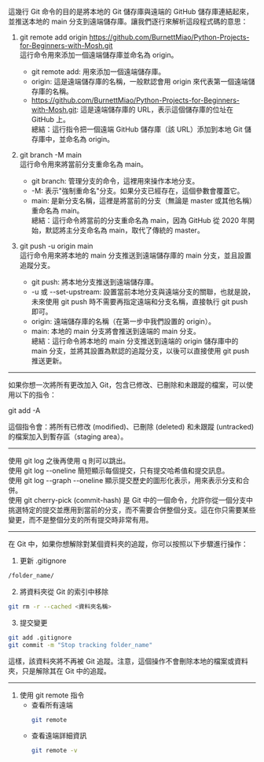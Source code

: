 這幾行 Git 命令的目的是將本地的 Git 儲存庫與遠端的 GitHub 儲存庫連結起來，並推送本地的 main 分支到遠端儲存庫。讓我們逐行來解析這段程式碼的意思：

1. git remote add origin https://github.com/BurnettMiao/Python-Projects-for-Beginners-with-Mosh.git<br>
   這行命令用來添加一個遠端儲存庫並命名為 origin。

   - git remote add: 用來添加一個遠端儲存庫。
   - origin: 這是遠端儲存庫的名稱，一般默認會用 origin 來代表第一個遠端儲存庫的名稱。
   - https://github.com/BurnettMiao/Python-Projects-for-Beginners-with-Mosh.git: 這是遠端儲存庫的 URL，表示這個儲存庫的位址在 GitHub 上。<br>
     總結：這行指令把一個遠端 GitHub 儲存庫（該 URL）添加到本地 Git 儲存庫中，並命名為 origin。

2. git branch -M main <br>
   這行命令用來將當前分支重命名為 main。

   - git branch: 管理分支的命令，這裡用來操作本地分支。
   - -M: 表示"強制重命名"分支。如果分支已經存在，這個參數會覆蓋它。
   - main: 是新分支名稱，這裡是將當前的分支（無論是 master 或其他名稱）重命名為 main。<br>
     總結：這行命令將當前的分支重命名為 main，因為 GitHub 從 2020 年開始，默認將主分支命名為 main，取代了傳統的 master。

3. git push -u origin main <br>
   這行命令用來將本地的 main 分支推送到遠端儲存庫的 main 分支，並且設置追蹤分支。

   - git push: 將本地分支推送到遠端儲存庫。
   - -u 或 --set-upstream: 設置當前本地分支與遠端分支的關聯，也就是說，未來使用 git push 時不需要再指定遠端和分支名稱，直接執行 git push 即可。
   - origin: 遠端儲存庫的名稱（在第一步中我們設置的 origin）。
   - main: 本地的 main 分支將會推送到遠端的 main 分支。<br>
     總結：這行命令將本地的 main 分支推送到遠端的 origin 儲存庫中的 main 分支，並將其設置為默認的追蹤分支，以後可以直接使用 git push 推送更新。

---

如果你想一次將所有更改加入 Git，包含已修改、已刪除和未跟蹤的檔案，可以使用以下的指令：

git add -A

這個指令會：將所有已修改 (modified)、已刪除 (deleted) 和未跟蹤 (untracked) 的檔案加入到暫存區（staging area）。

---

使用 git log 之後再使用 q 則可以跳出。<br>
使用 git log --oneline 簡短顯示每個提交，只有提交哈希值和提交訊息。<br>
使用 git log --graph --oneline 顯示提交歷史的圖形化表示，用來表示分支和合併。<br>
使用 git cherry-pick (commit-hash) 是 Git 中的一個命令，允許你從一個分支中挑選特定的提交並應用到當前的分支，而不需要合併整個分支。這在你只需要某些變更，而不是整個分支的所有提交時非常有用。

---

在 Git 中，如果你想解除對某個資料夾的追蹤，你可以按照以下步驟進行操作：

1. 更新 .gitignore

```bash
/folder_name/
```

2. 將資料夾從 Git 的索引中移除

```bash
git rm -r --cached <資料夾名稱>
```

3. 提交變更

```bash
git add .gitignore
git commit -m "Stop tracking folder_name"
```

這樣，該資料夾將不再被 Git 追蹤。注意，這個操作不會刪除本地的檔案或資料夾，只是解除其在 Git 中的追蹤。

---

1. 使用 git remote 指令
   - 查看所有遠端
     ```bash
     git remote
     ```
   - 查看遠端詳細資訊
     ```bash
     git remote -v
     ```
